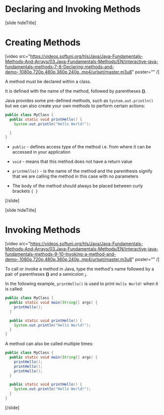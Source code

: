 # Declaring and Invoking Methods

[slide hideTitle]
# Creating Methods

[video src="https://videos.softuni.org/hls/Java/Java-Fundamentals-Methods-And-Arrays/03.Java-Fundamentals-Methods/EN/interactive-java-fundamentals-methods-7-8-Declaring-methods-and-demo-,1080p,720p,480p,360p,240p,.mp4/urlset/master.m3u8" poster="" /]

A method must be declared within a class.

It is defined with the name of the method, followed by parentheses **()**.

Java provides some pre-defined methods, such as `System.out.println()` but we can also create your own methods to perform certain actions:

```java
public class MyClass {
  public static void printHello() {
    System.out.println("Hello World!");

  }
}
```

- `public` - defines access type of the method i.e. from where it can be accessed in your application

- `void` - means that this method does not have a return value

- `printHello()` - is the name of the method and the parenthesis signify that we are calling the method in this case with no parameters

- The body of the method should always be placed between curly brackets `{ }`

[/slide]

[slide hideTitle]
# Invoking Methods

[video src="https://videos.softuni.org/hls/Java/Java-Fundamentals-Methods-And-Arrays/03.Java-Fundamentals-Methods/EN/interactive-java-fundamentals-methods-9-10-Invoking-a-method-and-demo-,1080p,720p,480p,360p,240p,.mp4/urlset/master.m3u8" poster="" /]

To call or invoke a method in Java, type the method's name followed by a pair of parentheses **()** and a semicolon **;**.

In the following example, `printHello()` is used to print `Hello World!` when it is called:

```java live no-template
public class MyClass {
  public static void main(String[] args) {
    printHello();
  }

  public static void printHello() {
    System.out.println("Hello World!");
  }
}
```

A method can also be called multiple times:

```java live no-template
public class MyClass {
  public static void main(String[] args) {
    printHello();
    printHello();
    printHello();
  }

  public static void printHello() {
    System.out.println("Hello World!");
  }
}
```
[/slide]
